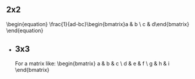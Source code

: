 ## 2x2
\begin{equation}
\frac{1}{ad-bc}\begin{bmatrix}a & b \\ c & d\end{bmatrix}
\end{equation}
- ## 3x3
  For a matrix like:
  \begin{bmatrix}
  a & b & c \\
  d & e & f \\
  g & h & i
  \end{bmatrix}